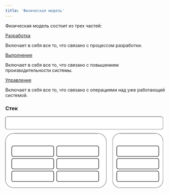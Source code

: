 ```yaml
---
title: 'Физическая модель'
---
```


Физическая модель состоит из трех частей: 

[Разработка](Разработка.md)

Включает в себя все то, что связано с процессом разработки.

[Выполнение](Выполнение.md)

Включает в себя все то, что связано с повышением производительности системы.

[Управление](Управление.md)

Включает в себя все то, что связано с операциями над уже работающей системой.

### Стек

![](download/temp/svgout4658084164058278067.png)

  

